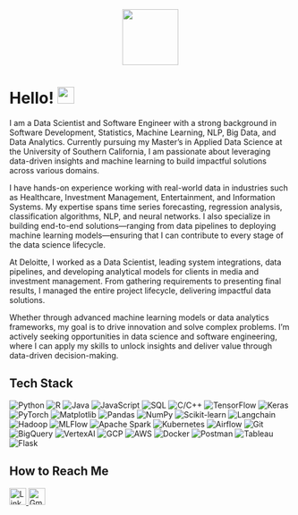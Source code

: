 <div id="header" align="center">
  <img src="https://media.giphy.com/media/FPbnShq1h1IS5FQyPD/giphy.gif" width="100"/>
</div>

<h1>
  Hello!
  <img src="https://media.giphy.com/media/hvRJCLFzcasrR4ia7z/giphy.gif" width="30px"/>
</h1>

I am a Data Scientist and Software Engineer with a strong background in Software Development, Statistics, Machine Learning, NLP, Big Data, and Data Analytics. Currently pursuing my Master’s in Applied Data Science at the University of Southern California, I am passionate about leveraging data-driven insights and machine learning to build impactful solutions across various domains.

I have hands-on experience working with real-world data in industries such as Healthcare, Investment Management, Entertainment, and Information Systems. My expertise spans time series forecasting, regression analysis, classification algorithms, NLP, and neural networks. I also specialize in building end-to-end solutions—ranging from data pipelines to deploying machine learning models—ensuring that I can contribute to every stage of the data science lifecycle.

At Deloitte, I worked as a Data Scientist, leading system integrations, data pipelines, and developing analytical models for clients in media and investment management. From gathering requirements to presenting final results, I managed the entire project lifecycle, delivering impactful data solutions.

Whether through advanced machine learning models or data analytics frameworks, my goal is to drive innovation and solve complex problems. I’m actively seeking opportunities in data science and software engineering, where I can apply my skills to unlock insights and deliver value through data-driven decision-making.

<div>
  <h2>Tech Stack</h2>
  <img src="https://img.shields.io/badge/Python-3776AB?style=for-the-badge&logo=python&logoColor=white" alt="Python" />
  <img src="https://img.shields.io/badge/R-276DC3?style=for-the-badge&logo=r&logoColor=white" alt="R" />
  <img src="https://img.shields.io/badge/Java-007396?style=for-the-badge&logo=java&logoColor=white" alt="Java" />
  <img src="https://img.shields.io/badge/JavaScript-F7DF1E?style=for-the-badge&logo=javascript&logoColor=black" alt="JavaScript" />
  <img src="https://img.shields.io/badge/SQL-4479A1?style=for-the-badge&logo=postgresql&logoColor=white" alt="SQL" />
  <img src="https://img.shields.io/badge/C%2FC++-00599C?style=for-the-badge&logo=cplusplus&logoColor=white" alt="C/C++" />
  <img src="https://img.shields.io/badge/TensorFlow-FF6F00?style=for-the-badge&logo=tensorflow&logoColor=white" alt="TensorFlow" />
  <img src="https://img.shields.io/badge/Keras-D00000?style=for-the-badge&logo=keras&logoColor=white" alt="Keras" />
  <img src="https://img.shields.io/badge/PyTorch-EE4C2C?style=for-the-badge&logo=pytorch&logoColor=white" alt="PyTorch" />
  <img src="https://img.shields.io/badge/Matplotlib-3776AB?style=for-the-badge&logo=python&logoColor=white" alt="Matplotlib" />
  <img src="https://img.shields.io/badge/Pandas-150458?style=for-the-badge&logo=pandas&logoColor=white" alt="Pandas" />
  <img src="https://img.shields.io/badge/NumPy-013243?style=for-the-badge&logo=numpy&logoColor=white" alt="NumPy" />
  <img src="https://img.shields.io/badge/Scikit--Learn-F7931E?style=for-the-badge&logo=scikit-learn&logoColor=white" alt="Scikit-learn" />
  <img src="https://img.shields.io/badge/Langchain-3776AB?style=for-the-badge&logo=python&logoColor=white" alt="Langchain" />
  <img src="https://img.shields.io/badge/Hadoop-66CCFF?style=for-the-badge&logo=apachehadoop&logoColor=black" alt="Hadoop" />
  <img src="https://img.shields.io/badge/MLFlow-0194E2?style=for-the-badge&logo=mlflow&logoColor=white" alt="MLFlow" />
  <img src="https://img.shields.io/badge/Apache%20Spark-E25A1C?style=for-the-badge&logo=apachespark&logoColor=white" alt="Apache Spark" />
  <img src="https://img.shields.io/badge/Kubernetes-326CE5?style=for-the-badge&logo=kubernetes&logoColor=white" alt="Kubernetes" />
  <img src="https://img.shields.io/badge/Airflow-017CEE?style=for-the-badge&logo=apacheairflow&logoColor=white" alt="Airflow" />
  <img src="https://img.shields.io/badge/Git-F05032?style=for-the-badge&logo=git&logoColor=white" alt="Git" />
  <img src="https://img.shields.io/badge/BigQuery-4285F4?style=for-the-badge&logo=googlecloud&logoColor=white" alt="BigQuery" />
  <img src="https://img.shields.io/badge/VertexAI-4285F4?style=for-the-badge&logo=googlecloud&logoColor=white" alt="VertexAI" />
  <img src="https://img.shields.io/badge/GCP-4285F4?style=for-the-badge&logo=googlecloud&logoColor=white" alt="GCP" />
  <img src="https://img.shields.io/badge/AWS-232F3E?style=for-the-badge&logo=amazonaws&logoColor=white" alt="AWS" />
  <img src="https://img.shields.io/badge/Docker-2496ED?style=for-the-badge&logo=docker&logoColor=white" alt="Docker" />
  <img src="https://img.shields.io/badge/Postman-FF6C37?style=for-the-badge&logo=postman&logoColor=white" alt="Postman" />
  <img src="https://img.shields.io/badge/Tableau-E97627?style=for-the-badge&logo=tableau&logoColor=white" alt="Tableau" />
  <img src="https://img.shields.io/badge/Flask-000000?style=for-the-badge&logo=flask&logoColor=white" alt="Flask" />
</div>




## How to Reach Me

<a href="https://www.linkedin.com/in/revatipawar29/">
  <img src="https://img.shields.io/badge/-LinkedIn-blue?style=for-the-badge&logo=Linkedin&logoColor=white" alt="LinkedIn" height="30">
</a>

<a href="mailto:pawar.revatirajesh@gmail.com">
  <img src="https://img.shields.io/badge/-Gmail-D14836?style=for-the-badge&logo=Gmail&logoColor=white" alt="Gmail" height="30">
</a>

